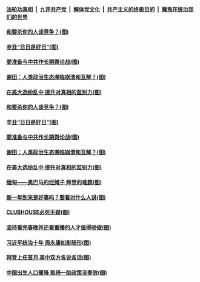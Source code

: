####  [法轮功真相](../../../../basic/blob/master/README.md?t=02150331) &nbsp;|&nbsp; [九评共产党](../../../../9ping.md/blob/master/README.md?t=02150331) &nbsp;|&nbsp; [解体党文化](../../../../jtdwh.md/blob/master/README.md?t=02150331)  &nbsp;|&nbsp; [共产主义的终极目的](../../../../gczydzjmd.md/blob/master/README.md?t=02150331) &nbsp;|&nbsp; [魔鬼在统治我们的世界](../../../../mgztzwmdsj.md/blob/master/README.md?t=02150331) 

#### [和要杀你的人谈竞争？(图)](../pages/p4/962463.md?t=02150331) 


#### [辛丑“日日是好日”(图)](../pages/p4/962389.md?t=02150331) 

#### [要准备与中共作长期舆论战(图)](../pages/p4/962387.md?t=02150331) 

#### [谢田：人类政治生态濒临崩溃和瓦解？(图)](../pages/p4/962395.md?t=02150331) 

#### [在美大选纷乱中 提升对真相的监别力(图)](../pages/p4/962406.md?t=02150331) 

#### [和要杀你的人谈竞争？(图)](../pages/p4/962463.md?t=02150331) 



#### [辛丑“日日是好日”(图)](../pages/p4/962389.md?t=02150331) 

#### [要准备与中共作长期舆论战(图)](../pages/p4/962387.md?t=02150331) 

#### [谢田：人类政治生态濒临崩溃和瓦解？(图)](../pages/p4/962395.md?t=02150331) 

#### [在美大选纷乱中 提升对真相的监别力(图)](../pages/p4/962406.md?t=02150331) 

#### [缅甸——奥巴马的烂摊子 拜登的难题(图)](../pages/p4/962153.md?t=02150331) 




#### [新一年到来是好事吗？要看对什么人讲(图)](../pages/p4/962384.md?t=02150331) 


#### [CLUBHOUSE必死无疑(图)](../pages/p4/962343.md?t=02150331) 

#### [坚持看完春晚并还看重播的人才值得骄傲(图)](../pages/p4/962341.md?t=02150331) 

#### [习近平统治十年 周永康如影随形(图)](../pages/p4/962342.md?t=02150331) 

#### [拜登上任首月 美中双方各说各话(图)](../pages/p4/962339.md?t=02150331) 

#### [中国出生人口骤降 取缔一胎政策没奏效(图)](../pages/p4/962337.md?t=02150331) 



